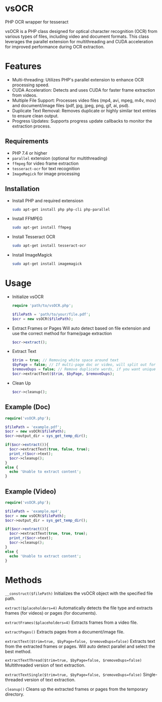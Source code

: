# vsOCR
PHP OCR wrapper for tesseract


vsOCR is a PHP class designed for optical character recognition (OCR) from various types of files, including video and document formats. This class leverages the parallel extension for multithreading and CUDA acceleration for improved performance during OCR extraction.

# Features
- Multi-threading: Utilizes PHP's parallel extension to enhance OCR processing speed.
- CUDA Acceleration: Detects and uses CUDA for faster frame extraction from videos.
- Multiple File Support: Processes video files (mp4, avi, mpeg, m4v, mov) and document/image files (pdf, jpg, jpeg, png, gif, ai, psd).
- Duplicate Text Removal: Removes duplicate or highly similar text entries to ensure clean output.
- Progress Updates: Supports progress update callbacks to monitor the extraction process.

## Requirements
- PHP 7.4 or higher
- `parallel` extension (optional for multithreading)
- `ffmpeg` for video frame extraction
- `tesseract-ocr` for text recognition
- `ImageMagick` for image processing

## Installation
- Install PHP and required extensiosn
     ```sh
     sudo apt-get install php php-cli php-parallel
- Install FFMPEG
  ```sh
  sudo apt-get install ffmpeg
- Install Tesseract OCR
  ```sh
  sudo apt-get install tesseract-ocr
- Install ImageMagick
  ```sh
  sudo apt-get install imagemagick

# Usage
- Initialize vsOCR
  ```php
  require 'path/to/vsOCR.php';

  $filePath = 'path/to/your/file.pdf';
  $ocr = new vsOCR($filePath);


- Extract Frames or Pages
  Will auto detect based on file extension and use the correct method for frame/page extraction
  ```php
  $ocr->extract();

- Extract Text
  ```php
  $trim = true; // Removing white space around text
  $byPage = false; // If multi-page doc or video, will split out for each page/frame being its own block of text
  $removeDups = false; // Remove duplicate words, if you want unique word text block
  $ocr->extractText($trim, $byPage, $removeDups);

- Clean Up
  ```php
  $ocr->cleanup();


## Example (Doc)
  ```php
  require('vsOCR.php');

  $filePath = 'example.pdf';
  $ocr = new vsOCR($filePath);
  $ocr->output_dir = sys_get_temp_dir();

  if($ocr->extract()){
    $ocr->extractText(true, false, true);
    print_r($ocr->text);
    $ocr->cleanup();
  }
  else {
    echo 'Unable to extract content';
  }
  ```


## Example (Video)
  ```php
  require('vsOCR.php');

  $filePath = 'example.mp4';
  $ocr = new vsOCR($filePath);
  $ocr->output_dir = sys_get_temp_dir();

  if($ocr->extract()){
    $ocr->extractText(true, true, true);
    print_r($ocr->text);
    $ocr->cleanup();
  }
  else {
    echo 'Unable to extract content';
  }
  ```

# Methods
`__construct($filePath)`
Initializes the vsOCR object with the specified file path.

`extract($placeholders=4)`
Automatically detects the file type and extracts frames (for videos) or pages (for documents).

`extractFrames($placeholders=4)`
Extracts frames from a video file.

`extractPages()`
Extracts pages from a document/image file.

`extractText($trim=true, $byPage=false, $removeDups=false)`
Extracts text from the extracted frames or pages. Will auto detect parallel and select the best method.

`extractTextThread($trim=true, $byPage=false, $removeDups=false)`
Multithreaded version of text extraction.

`extractTextSingle($trim=true, $byPage=false, $removeDups=false)`
Single-threaded version of text extraction.

`cleanup()`
Cleans up the extracted frames or pages from the temporary directory.
